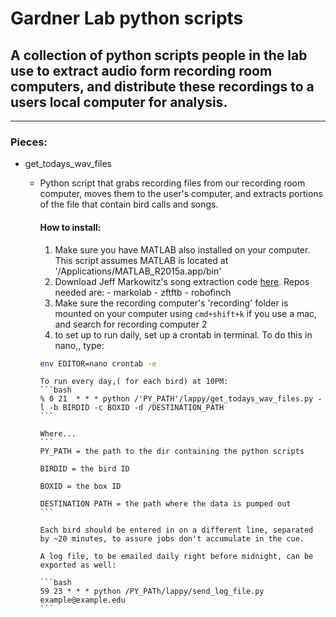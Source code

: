 # Gardner Lab python scripts

## A collection of python scripts people in the lab use to extract audio form recording room computers, and distribute these recordings to a users local computer for analysis.

----

### Pieces:

- get_todays_wav_files
  - Python script that grabs recording files from our recording room computer, moves them to the user's computer, and extracts portions of the file that contain bird calls and songs.

    #### How to install:
      1. Make sure you have MATLAB also installed on your computer. This script assumes MATLAB is located at '/Applications/MATLAB_R2015a.app/bin'
      2. Download Jeff Markowitz's song extraction code [here](https://github.com/jmarkow/). Repos needed are:
        - markolab
        - zftftb
        - robofinch
      3. Make sure the recording computer's 'recording' folder is mounted on your computer using `cmd+shift+k` if you use a mac, and search for recording computer 2
      4. to set up to run daily, set up a crontab in terminal. To do this in nano,, type:
      ```bash
      env EDITOR=nano crontab -e
      ```
        To run every day,( for each bird) at 10PM:
        ```bash
        % 0 21  * * * python /'PY_PATH'/lappy/get_todays_wav_files.py -l -b BIRDID -c BOXID -d /DESTINATION_PATH
        ```

        Where...
        ```
        PY_PATH = the path to the dir containing the python scripts

        BIRDID = the bird ID

        BOXID = the box ID

        DESTINATION PATH = the path where the data is pumped out
        ```

        Each bird should be entered in on a different line, separated by ~20 minutes, to assure jobs don't accumulate in the cue.

        A log file, to be emailed daily right before midnight, can be exported as well:
        
 		```bash
  		59 23 * * * python /PY_PATh/lappy/send_log_file.py example@example.edu
 		```
